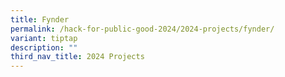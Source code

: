 ```yaml
---
title: Fynder
permalink: /hack-for-public-good-2024/2024-projects/fynder/
variant: tiptap
description: ""
third_nav_title: 2024 Projects
---
```

